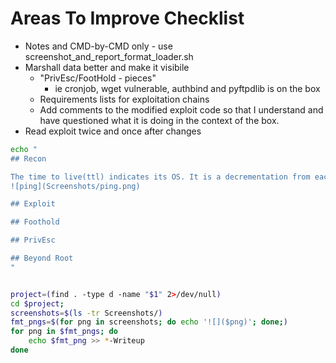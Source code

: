 # Areas To Improve Checklist

- Notes and CMD-by-CMD only - use screenshot_and_report_format_loader.sh
- Marshall data better and make it visibile
	- "PrivEsc/FootHold - pieces" 
		-  ie cronjob, wget vulnerable, authbind and pyftpdlib is on the box
	 - Requirements lists for exploitation chains
	 - Add comments to the modified exploit code so that I understand and have questioned what it is doing in the context of the box.
- Read exploit twice and once after changes

```bash
echo "
## Recon

The time to live(ttl) indicates its OS. It is a decrementation from each hop back to original ping sender. Linux is < 64, Windows is < 128.
![ping](Screenshots/ping.png)

## Exploit

## Foothold

## PrivEsc

## Beyond Root
"
```


```bash

project=(find . -type d -name "$1" 2>/dev/null)
cd $project;
screenshots=$(ls -tr Screenshots/)  
fmt_pngs=$(for png in screenshots; do echo '![]($png)'; done;)
for png in $fmt_pngs; do
	echo $fmt_png >> *-Writeup
done	

```